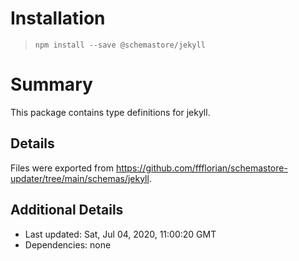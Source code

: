 # Installation
> `npm install --save @schemastore/jekyll`

# Summary
This package contains type definitions for jekyll.

## Details
Files were exported from https://github.com/ffflorian/schemastore-updater/tree/main/schemas/jekyll.

## Additional Details
* Last updated: Sat, Jul 04, 2020, 11:00:20 GMT
* Dependencies: none
